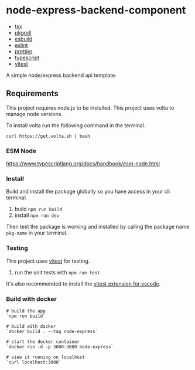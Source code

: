 # node-express-backend-component

- [tsx](https://github.com/esbuild-kit/tsx)
- [pkgroll](https://github.com/privatenumber/pkgroll)
- [esbuild](https://esbuild.github.io/)
- [eslint](https://eslint.org/)
- [prettier](https://prettier.io/)
- [typescript](https://www.typescriptlang.org/)
- [vitest](https://vitest.dev/)

A simple node/express backend api template.

## Requirements

This project requires node.js to be installed. This project uses volta to manage node versions.

To install volta run the following command in the terminal.

```
curl https://get.volta.sh | bash
```

### ESM Node

https://www.typescriptlang.org/docs/handbook/esm-node.html

### Install

Build and install the package globally so you have access in your cli terminal.

1. build `npm run build`
2. install `npm run dev`

Then test the package is working and installed by calling the package name `pkg-name` in your terminal.

### Testing

This project uses [vitest](https://vitest.dev/) for testing.

1. run the unit tests with `npm run test`

It's also recommended to install the [vitest extension for vscode](https://marketplace.visualstudio.com/items?itemName=ZixuanChen.vitest-explorer).

### Build with docker

```
# build the app
`npm run build`

# build with docker
`docker build . --tag node-express`

# start the docker container
`docker run -d -p 3000:3000 node-express`

# view it running on localhost
`curl localhost:3000`
```
